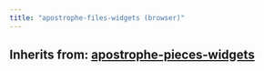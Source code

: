 ```yaml
---
title: "apostrophe-files-widgets (browser)"
---
```

## Inherits from: [apostrophe-pieces-widgets](../apostrophe-pieces-widgets/browser-apostrophe-pieces-widgets.html)


